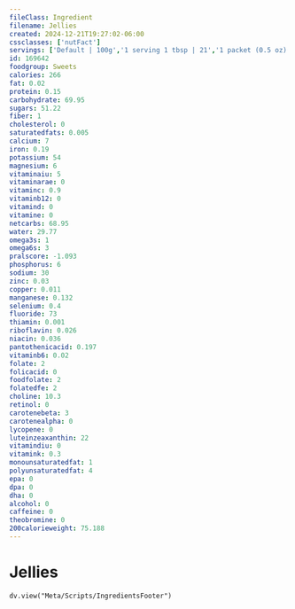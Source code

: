 ```yaml
---
fileClass: Ingredient
filename: Jellies
created: 2024-12-21T19:27:02-06:00
cssclasses: ['nutFact']
servings: ['Default | 100g','1 serving 1 tbsp | 21','1 packet (0.5 oz) | 14']
id: 169642
foodgroup: Sweets
calories: 266
fat: 0.02
protein: 0.15
carbohydrate: 69.95
sugars: 51.22
fiber: 1
cholesterol: 0
saturatedfats: 0.005
calcium: 7
iron: 0.19
potassium: 54
magnesium: 6
vitaminaiu: 5
vitaminarae: 0
vitaminc: 0.9
vitaminb12: 0
vitamind: 0
vitamine: 0
netcarbs: 68.95
water: 29.77
omega3s: 1
omega6s: 3
pralscore: -1.093
phosphorus: 6
sodium: 30
zinc: 0.03
copper: 0.011
manganese: 0.132
selenium: 0.4
fluoride: 73
thiamin: 0.001
riboflavin: 0.026
niacin: 0.036
pantothenicacid: 0.197
vitaminb6: 0.02
folate: 2
folicacid: 0
foodfolate: 2
folatedfe: 2
choline: 10.3
retinol: 0
carotenebeta: 3
carotenealpha: 0
lycopene: 0
luteinzeaxanthin: 22
vitamindiu: 0
vitamink: 0.3
monounsaturatedfat: 1
polyunsaturatedfat: 4
epa: 0
dpa: 0
dha: 0
alcohol: 0
caffeine: 0
theobromine: 0
200calorieweight: 75.188
---
```


# Jellies

```dataviewjs
dv.view("Meta/Scripts/IngredientsFooter")
```